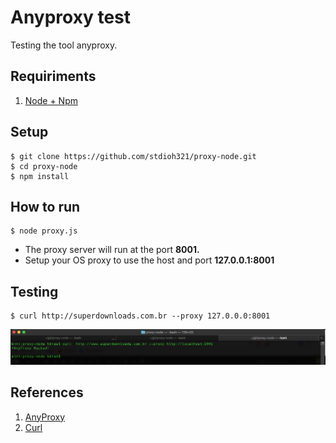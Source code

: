 # Anyproxy test

Testing the tool anyproxy.

## Requiriments

1. [Node + Npm](https://nodejs.org/en/download/)

## Setup
```
$ git clone https://github.com/stdioh321/proxy-node.git
$ cd proxy-node
$ npm install
```
## How to run
```
$ node proxy.js
```
* The proxy server will run at the port **8001.**
* Setup your OS proxy to use the host  and port **127.0.0.1:8001**

## Testing
```
$ curl http://superdownloads.com.br --proxy 127.0.0.0:8001
```

![Curl](./screenshots/curl.png)

## References
1. [AnyProxy](https://anyproxy.io/)
2. [Curl](https://curl.haxx.se/download.html)
